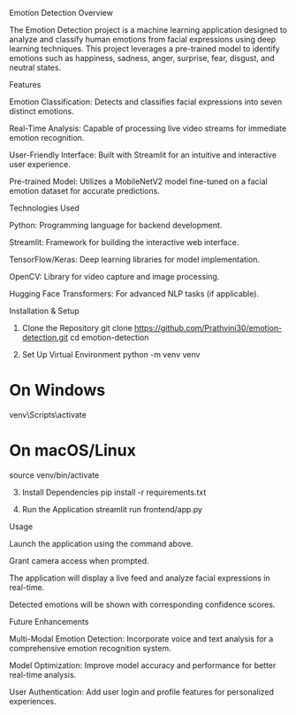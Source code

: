 Emotion Detection
Overview

The Emotion Detection project is a machine learning application designed to analyze and classify human emotions from facial expressions using deep learning techniques. This project leverages a pre-trained model to identify emotions such as happiness, sadness, anger, surprise, fear, disgust, and neutral states.

Features

Emotion Classification: Detects and classifies facial expressions into seven distinct emotions.

Real-Time Analysis: Capable of processing live video streams for immediate emotion recognition.

User-Friendly Interface: Built with Streamlit for an intuitive and interactive user experience.

Pre-trained Model: Utilizes a MobileNetV2 model fine-tuned on a facial emotion dataset for accurate predictions.

Technologies Used

Python: Programming language for backend development.

Streamlit: Framework for building the interactive web interface.

TensorFlow/Keras: Deep learning libraries for model implementation.

OpenCV: Library for video capture and image processing.

Hugging Face Transformers: For advanced NLP tasks (if applicable).

Installation & Setup
1. Clone the Repository
git clone https://github.com/Prathvini30/emotion-detection.git
cd emotion-detection

2. Set Up Virtual Environment
python -m venv venv
# On Windows
venv\Scripts\activate
# On macOS/Linux
source venv/bin/activate

3. Install Dependencies
pip install -r requirements.txt

4. Run the Application
streamlit run frontend/app.py

Usage

Launch the application using the command above.

Grant camera access when prompted.

The application will display a live feed and analyze facial expressions in real-time.

Detected emotions will be shown with corresponding confidence scores.

Future Enhancements

Multi-Modal Emotion Detection: Incorporate voice and text analysis for a comprehensive emotion recognition system.

Model Optimization: Improve model accuracy and performance for better real-time analysis.

User Authentication: Add user login and profile features for personalized experiences.
